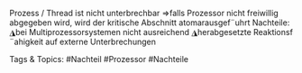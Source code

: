 Prozess / Thread ist nicht unterbrechbar ⇒falls Prozessor nicht freiwillig
abgegeben wird, wird der kritische Abschnitt atomarausgef¨uhrt
Nachteile:
◮bei Multiprozessorsystemen nicht ausreichend
◮herabgesetzte Reaktionsf ¨ahigkeit auf externe Unterbrechungen

   Tags & Topics:
   #Nachteil
   #Prozessor
   #Nachteile